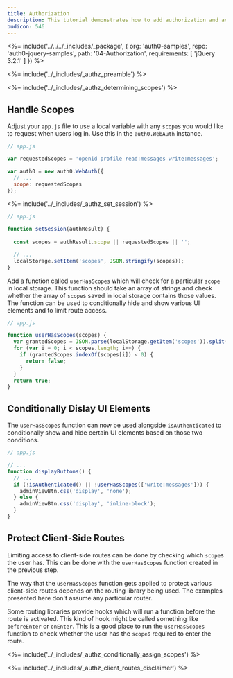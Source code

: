 ```yaml
---
title: Authorization
description: This tutorial demonstrates how to add authorization and access control to your application
budicon: 546
---
```


<%= include('../../../_includes/_package', {
  org: 'auth0-samples',
  repo: 'auth0-jquery-samples',
  path: '04-Authorization',
  requirements: [
    'jQuery 3.2.1'
  ]
}) %>

<%= include('../_includes/_authz_preamble') %>

<%= include('../_includes/_authz_determining_scopes') %>

## Handle Scopes

Adjust your `app.js` file to use a local variable with any `scope`s you would like to request when users log in. Use this in the `auth0.WebAuth` instance.

```js
// app.js

var requestedScopes = 'openid profile read:messages write:messages';

var auth0 = new auth0.WebAuth({
  // ...
  scope: requestedScopes
});
``` 

<%= include('../_includes/_authz_set_session') %>

```js
// app.js

function setSession(authResult) {
  
  const scopes = authResult.scope || requestedScopes || '';

  // ...
  localStorage.setItem('scopes', JSON.stringify(scopes));
}
```

Add a function called `userHasScopes` which will check for a particular `scope` in local storage. This function should take an array of strings and check whether the array of `scope`s saved in local storage contains those values. The function can be used to conditionally hide and show various UI elements and to limit route access.

```js
// app.js

function userHasScopes(scopes) {
  var grantedScopes = JSON.parse(localStorage.getItem('scopes')).split(' ');
  for (var i = 0; i < scopes.length; i++) {
    if (grantedScopes.indexOf(scopes[i]) < 0) {
      return false;
    }
  }
  return true;
}
```

## Conditionally Dislay UI Elements

The `userHasScopes` function can now be used alongside `isAuthenticated` to conditionally show and hide certain UI elements based on those two conditions.

```js
// app.js

// ...
function displayButtons() {
  // ...
  if (!isAuthenticated() || !userHasScopes(['write:messages'])) {
    adminViewBtn.css('display', 'none');
  } else {
    adminViewBtn.css('display', 'inline-block');
  }
}
```

## Protect Client-Side Routes

Limiting access to client-side routes can be done by checking which `scope`s the user has. This can be done with the `userHasScopes` function created in the previous step.

The way that the `userHasScopes` function gets applied to protect various client-side routes depends on the routing library being used. The examples presented here don't assume any particular router.

Some routing libraries provide hooks which will run a function before the route is activated. This kind of hook might be called something like `beforeEnter` or `onEnter`. This is a good place to run the `userHasScopes` function to check whether the user has the `scope`s required to enter the route.

<%= include('../_includes/_authz_conditionally_assign_scopes') %>

<%= include('../_includes/_authz_client_routes_disclaimer') %>